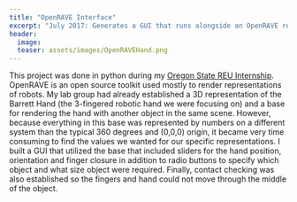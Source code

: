 ```yaml
---
title: "OpenRAVE Interface"
excerpt: "July 2017: Generates a GUI that runs alongside an OpenRAVE rendering to allow easier adjustments."
header:
  image: 
  teaser: assets/images/OpenRAVEHand.png
---
```


This project was done in python during my [Oregon State REU Internship](https://vlthrasher.github.io/work/4OSU/).  OpenRAVE is an open source toolkit used mostly to render representations of robots.  My lab group had already established a 3D representation of the Barrett Hand (the 3-fingered robotic hand we were focusing on) and a base for rendering the hand with another object in the same scene.  However, because everything in this base was represented by numbers on a different system than the typical 360 degrees and (0,0,0) origin, it became very time consuming to find the values we wanted for our specific representations.  I built a GUI that utilized the base that included sliders for the hand position, orientation and finger closure in addition to radio buttons to specify which object and what size object were required.  Finally, contact checking was also established so the fingers and hand could not move through the middle of the object.
